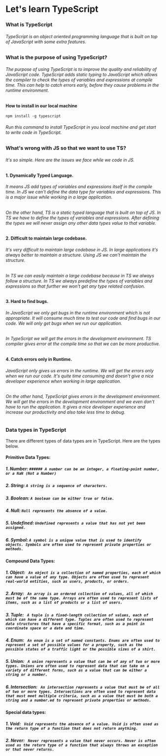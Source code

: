 # Let's learn TypeScript

### What is TypeScript

###### TypeScript is an object oriented programming language that is built on top of JavaScript with some extra features.

### What is the purpose of using TypeScript?

###### The purpose of using TypeScript is to improve the quality and reliability of JavaScript code. TypeScript adds static typing to JavaScript which allows the compiler to check the types of variables and expressions at compile time. This can help to catch errors early, before they cause problems in the runtime environment.

#### How to install in our local machine

```
npm install -g typescript
```

###### Run this command to install TypeScript in you local machine and get start to write code in TypeScript.

### What's wrong with JS so that we want to use TS?

###### It's so simple. Here are the issues we face while we code in JS.

#### 1. Dynamically Typed Language.

###### It means JS add types of variables and expressions itself in the compile time. In JS we can't define the data type for variables and expressions. This is a major issue while working in a large application.

###### On the other hand, TS is a static typed language that is built on top of JS. In TS we have to define the types of variables and expressions. After defining the types we will never assign any other data types value to that variable.

#### 2. Difficult to maintain large codebase.

###### It's very difficult to maintain large codebase in JS. In large applications it's always better to maintain a structure. Using JS we can't maintain the structure.

###### In TS we can easily maintain a large codebase because in TS we always follow a structure. In TS we always predefine the types of variables and expressions so that further we won't get any type related confusion.

#### 3. Hard to find bugs.

###### In JavaScript we only get bugs in the runtime environment which is not appropriate. It will consume much time to test our code and find bugs in our code. We will only get bugs when we run our application.

###### In TypeScript we will get the errors in the development environment. TS compiler gives error at the compile time so that we can be more productive.

#### 4. Catch errors only in Runtime.

###### JavaScript only gives us errors in the runtime. We will get the errors only when we run our code. It's quite time consuming and doesn't give a nice developer experience when working in large application.

###### On the other hand, TypeScript gives errors in the development environment. We will get the errors in the development environment and we even don't have to run the application. It gives a nice developer experience and increase our productivity and also take less time to debug.

#

### Data types in TypeScript

There are different types of data types are in TypeScript. Here are the types below.

#### Primitive Data Types:

##### 1. Number: `###### A number can be an integer, a floating-point number, or a NaN (Not a Number)`

##### 2. String: `A string is a sequence of characters.`

##### 3. Boolean: `A boolean can be either true or false.`

##### 4. Null: `Null represents the absence of a value.`

##### 5. Undefined: `Undefined represents a value that has not yet been assigned.`

##### 6. Symbol: `A symbol is a unique value that is used to identify objects. Symbols are often used to represent private properties or methods.`

#### Compound Data Types:

##### 1. Object: ` An object is a collection of named properties, each of which can have a value of any type. Objects are often used to represent real-world entities, such as users, products, or orders.`

##### 2. Array: ` An array is an ordered collection of values, all of which must be of the same type. Arrays are often used to represent lists of items, such as a list of products or a list of users.`

##### 3. Tuple: ` A tuple is a fixed-length collection of values, each of which can have a different type. Tuples are often used to represent data structures that have a specific format, such as a point in coordinate space or a date and time.`

##### 4. Enum: ` An enum is a set of named constants. Enums are often used to represent a set of possible values for a property, such as the possible states of a traffic light or the possible sizes of a shirt.`

##### 5. Union: ` A union represents a value that can be of any of two or more types. Unions are often used to represent data that can take on a variety of different forms, such as a value that can be either a string or a number.`

##### 6. Intersection: ` An intersection represents a value that must be of all of two or more types. Intersections are often used to represent data that must meet multiple criteria, such as a value that must be both a string and a number.ed to represent private properties or methods.`

#### Special data types:

##### 1. Void: ` Void represents the absence of a value. Void is often used as the return type of a function that does not return anything.`

##### 2. Never: ` Never represents a value that never occurs. Never is often used as the return type of a function that always throws an exception or that never returns.`

#
